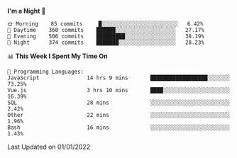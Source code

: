 <!--START_SECTION:waka-->
**I'm a Night 🦉** 

```text
🌞 Morning    85 commits     █░░░░░░░░░░░░░░░░░░░░░░░░   6.42% 
🌆 Daytime    360 commits    ██████░░░░░░░░░░░░░░░░░░░   27.17% 
🌃 Evening    506 commits    █████████░░░░░░░░░░░░░░░░   38.19% 
🌙 Night      374 commits    ███████░░░░░░░░░░░░░░░░░░   28.23%

```


📊 **This Week I Spent My Time On** 

```text
💬 Programming Languages: 
JavaScript               14 hrs 9 mins       ██████████████████░░░░░░░   73.25% 
Vue.js                   3 hrs 10 mins       ████░░░░░░░░░░░░░░░░░░░░░   16.39% 
SQL                      28 mins             ░░░░░░░░░░░░░░░░░░░░░░░░░   2.42% 
Other                    22 mins             ░░░░░░░░░░░░░░░░░░░░░░░░░   1.96% 
Bash                     16 mins             ░░░░░░░░░░░░░░░░░░░░░░░░░   1.43%

```


 Last Updated on 01/01/2022
<!--END_SECTION:waka-->
